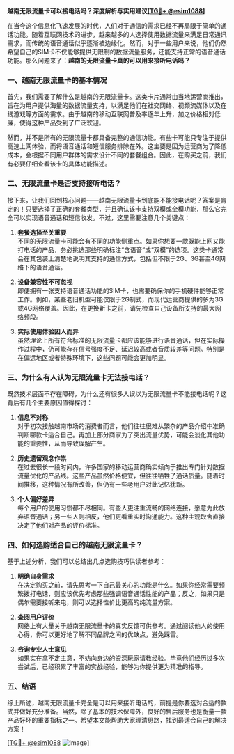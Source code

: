 **越南无限流量卡可以接电话吗？深度解析与实用建议[[TG💪+ @esim1088](https://t.me/s/esim1088)]**

在当今这个信息化飞速发展的时代，人们对于通信的需求已经不再局限于简单的通话功能。随着互联网技术的进步，越来越多的人选择使用数据流量来满足日常通讯需求，而传统的语音通话似乎逐渐被边缘化。然而，对于一些用户来说，他们仍然希望自己的SIM卡不仅能够提供无限制的数据流量服务，还能支持正常的语音通话功能。那么问题来了：**越南的无限流量卡真的可以用来接听电话吗？**

### 一、越南无限流量卡的基本情况

首先，我们需要了解什么是越南的无限流量卡。这类卡片通常由当地运营商推出，旨在为用户提供海量的数据流量支持，以满足他们在社交网络、视频流媒体以及在线游戏等方面的需求。由于越南的移动互联网普及率逐年上升，加之价格相对低廉，使得这种产品受到了广泛欢迎。

然而，并不是所有的无限流量卡都具备完整的通信功能。有些卡可能只专注于提供高速上网体验，而将语音通话和短信服务排除在外。这主要是因为运营商为了降低成本，会根据不同用户群体的需求设计不同的套餐组合。因此，在购买之前，我们有必要仔细查看该卡的具体功能描述。

### 二、无限流量卡是否支持接听电话？

接下来，让我们回到核心问题——越南无限流量卡到底能不能接电话呢？答案是肯定的！只要选择了正确的套餐类型，并且确认该卡支持双模或全模功能，那么它完全可以实现语音通话和短信收发。不过，这里需要注意几个关键点：

1. **套餐选择至关重要**  
   不同的无限流量卡可能会有不同的功能侧重点。如果你想要一款既能上网又能打电话的产品，务必挑选那些明确标注“含语音”或“双模”的选项。这类卡通常会在其包装上清楚地说明其支持的通信方式，包括但不限于2G、3G甚至4G网络下的语音通话。

2. **设备兼容性不可忽视**  
   即便拥有一张支持语音通话功能的SIM卡，也需要确保你的手机硬件能够正常工作。例如，某些老旧机型可能仅限于2G制式，而现代运营商提供的多为3G或4G网络覆盖。因此，在更换新卡之前，请先检查自己设备所支持的最大网络频段。

3. **实际使用体验因人而异**  
   虽然理论上所有符合标准的无限流量卡都应该能够进行语音通话，但在实际操作过程中，仍可能存在信号强度不足、延迟较高或者音质较差等问题。特别是在偏远地区或者特殊环境下，这些问题可能会更加明显。

### 三、为什么有人认为无限流量卡无法接电话？

既然技术层面不存在障碍，为什么还有很多人误以为无限流量卡不能接电话呢？这背后有几个主要原因值得探讨：

1. **信息不对称**  
   对于初次接触越南市场的消费者而言，他们往往很难从繁杂的产品介绍中准确判断哪款卡适合自己。再加上部分商家为了突出流量优势，可能会淡化其他功能的重要性，从而导致误解产生。

2. **历史遗留观念作祟**  
   在过去很长一段时间内，许多国家的移动运营商确实倾向于推出专门针对数据流量优化的产品线。这些产品虽然价格便宜，但往往牺牲了通话质量。随着时间推移，这种情况有所改善，但仍有一些老用户对此记忆犹新。

3. **个人偏好差异**  
   每个用户的使用习惯都不尽相同。有些人更注重流畅的网络连接，愿意为此放弃语音通话；另一些人则相反，他们更看重实时沟通能力。这种主观取舍直接决定了他们对产品的评价标准。

### 四、如何选购适合自己的越南无限流量卡？

基于上述分析，我们可以总结出几点选购技巧供读者参考：

1. **明确自身需求**  
   在决定购买之前，请先思考一下自己最关心的功能是什么。如果你经常需要频繁拨打电话，则应该优先考虑那些强调语音通话性能的产品；反之，如果只是偶尔需要接听来电，则可以选择性价比更高的纯流量方案。

2. **查阅用户评价**  
   网络上有大量关于越南无限流量卡的真实反馈可供参考。通过阅读他人的使用心得，你可以更好地了解不同品牌之间的优缺点，避免踩雷。

3. **咨询专业人士意见**  
   如果实在拿不定主意，不妨向身边的资深玩家请教经验。毕竟他们经历过多次尝试后，已经积累了丰富的实战经验，能够为你提供更为精准的指导。

### 五、结语

综上所述，越南无限流量卡完全是可以用来接听电话的，前提是你要选对合适的款式并做好充分准备。当然，除了基本的技术保障外，良好的售后服务也是衡量一款产品好坏的重要指标之一。希望本文能帮助大家理清思路，找到最适合自己的解决方案！

[[TG💪+ @esim1088](https://t.me/s/esim1088) ![Image](https://i.postimg.cc/4NQfJmqS/Snipaste-2025-05-13-00-14-12.png)]